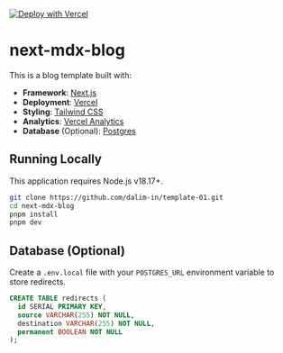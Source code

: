 [![Deploy with Vercel](https://vercel.com/button)](https://vercel.com/new/clone?repository-url=https%3A%2F%2Fgithub.com%2Fleerob%2Fnext-mdx-blog)

# next-mdx-blog

This is a blog template built with:

- **Framework**: [Next.js](https://nextjs.org)
- **Deployment**: [Vercel](https://vercel.com)
- **Styling**: [Tailwind CSS](https://tailwindcss.com)
- **Analytics**: [Vercel Analytics](https://vercel.com/analytics)
- **Database** (Optional): [Postgres](https://vercel.com/postgres)

## Running Locally

This application requires Node.js v18.17+.

```bash
git clone https://github.com/dalim-in/template-01.git
cd next-mdx-blog
pnpm install
pnpm dev
```

## Database (Optional)

Create a `.env.local` file with your `POSTGRES_URL` environment variable to store redirects.

```sql
CREATE TABLE redirects (
  id SERIAL PRIMARY KEY,
  source VARCHAR(255) NOT NULL,
  destination VARCHAR(255) NOT NULL,
  permanent BOOLEAN NOT NULL
);
```
